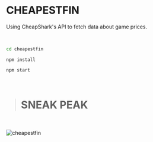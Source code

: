 # CHEAPESTFIN

Using CheapShark's API to fetch data about game prices.

<br>

```sh
cd cheapestfin
```
```
npm install
```
```
npm start
```
<br>

> # SNEAK PEAK

<br>

![cheapestfin](https://user-images.githubusercontent.com/88707539/161389558-ad28de96-a041-426a-8850-79c31f5e3297.PNG)
